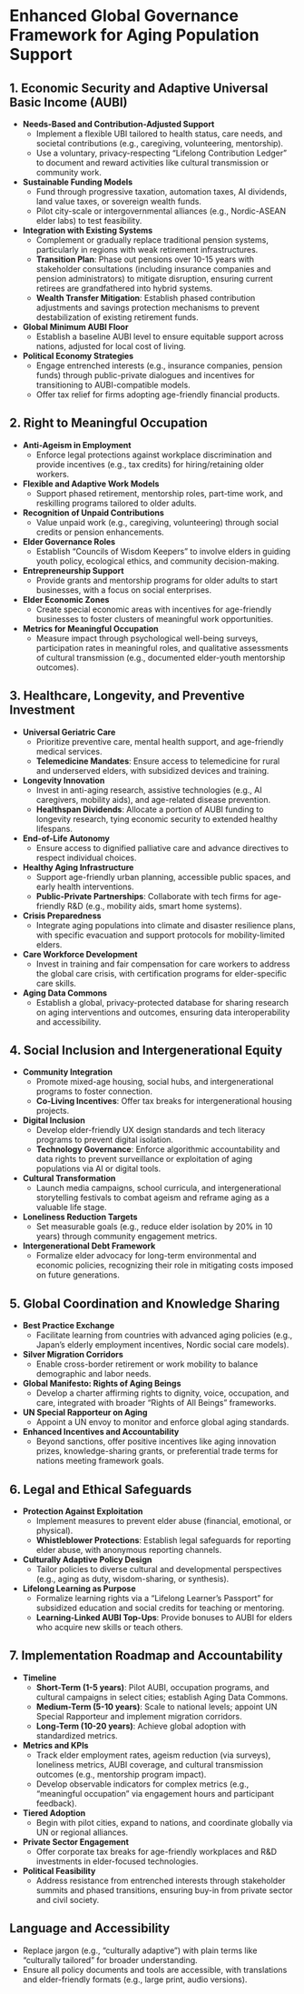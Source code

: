 # Enhanced Global Governance Framework for Aging Population Support

## 1. Economic Security and Adaptive Universal Basic Income (AUBI)
- **Needs-Based and Contribution-Adjusted Support**  
  - Implement a flexible UBI tailored to health status, care needs, and societal contributions (e.g., caregiving, volunteering, mentorship).  
  - Use a voluntary, privacy-respecting “Lifelong Contribution Ledger” to document and reward activities like cultural transmission or community work.  
- **Sustainable Funding Models**  
  - Fund through progressive taxation, automation taxes, AI dividends, land value taxes, or sovereign wealth funds.  
  - Pilot city-scale or intergovernmental alliances (e.g., Nordic-ASEAN elder labs) to test feasibility.  
- **Integration with Existing Systems**  
  - Complement or gradually replace traditional pension systems, particularly in regions with weak retirement infrastructures.  
  - **Transition Plan**: Phase out pensions over 10-15 years with stakeholder consultations (including insurance companies and pension administrators) to mitigate disruption, ensuring current retirees are grandfathered into hybrid systems.  
  - **Wealth Transfer Mitigation**: Establish phased contribution adjustments and savings protection mechanisms to prevent destabilization of existing retirement funds.  
- **Global Minimum AUBI Floor**  
  - Establish a baseline AUBI level to ensure equitable support across nations, adjusted for local cost of living.  
- **Political Economy Strategies**  
  - Engage entrenched interests (e.g., insurance companies, pension funds) through public-private dialogues and incentives for transitioning to AUBI-compatible models.  
  - Offer tax relief for firms adopting age-friendly financial products.

## 2. Right to Meaningful Occupation
- **Anti-Ageism in Employment**  
  - Enforce legal protections against workplace discrimination and provide incentives (e.g., tax credits) for hiring/retaining older workers.  
- **Flexible and Adaptive Work Models**  
  - Support phased retirement, mentorship roles, part-time work, and reskilling programs tailored to older adults.  
- **Recognition of Unpaid Contributions**  
  - Value unpaid work (e.g., caregiving, volunteering) through social credits or pension enhancements.  
- **Elder Governance Roles**  
  - Establish “Councils of Wisdom Keepers” to involve elders in guiding youth policy, ecological ethics, and community decision-making.  
- **Entrepreneurship Support**  
  - Provide grants and mentorship programs for older adults to start businesses, with a focus on social enterprises.  
- **Elder Economic Zones**  
  - Create special economic areas with incentives for age-friendly businesses to foster clusters of meaningful work opportunities.  
- **Metrics for Meaningful Occupation**  
  - Measure impact through psychological well-being surveys, participation rates in meaningful roles, and qualitative assessments of cultural transmission (e.g., documented elder-youth mentorship outcomes).

## 3. Healthcare, Longevity, and Preventive Investment
- **Universal Geriatric Care**  
  - Prioritize preventive care, mental health support, and age-friendly medical services.  
  - **Telemedicine Mandates**: Ensure access to telemedicine for rural and underserved elders, with subsidized devices and training.  
- **Longevity Innovation**  
  - Invest in anti-aging research, assistive technologies (e.g., AI caregivers, mobility aids), and age-related disease prevention.  
  - **Healthspan Dividends**: Allocate a portion of AUBI funding to longevity research, tying economic security to extended healthy lifespans.  
- **End-of-Life Autonomy**  
  - Ensure access to dignified palliative care and advance directives to respect individual choices.  
- **Healthy Aging Infrastructure**  
  - Support age-friendly urban planning, accessible public spaces, and early health interventions.  
  - **Public-Private Partnerships**: Collaborate with tech firms for age-friendly R&D (e.g., mobility aids, smart home systems).  
- **Crisis Preparedness**  
  - Integrate aging populations into climate and disaster resilience plans, with specific evacuation and support protocols for mobility-limited elders.  
- **Care Workforce Development**  
  - Invest in training and fair compensation for care workers to address the global care crisis, with certification programs for elder-specific care skills.  
- **Aging Data Commons**  
  - Establish a global, privacy-protected database for sharing research on aging interventions and outcomes, ensuring data interoperability and accessibility.

## 4. Social Inclusion and Intergenerational Equity
- **Community Integration**  
  - Promote mixed-age housing, social hubs, and intergenerational programs to foster connection.  
  - **Co-Living Incentives**: Offer tax breaks for intergenerational housing projects.  
- **Digital Inclusion**  
  - Develop elder-friendly UX design standards and tech literacy programs to prevent digital isolation.  
  - **Technology Governance**: Enforce algorithmic accountability and data rights to prevent surveillance or exploitation of aging populations via AI or digital tools.  
- **Cultural Transformation**  
  - Launch media campaigns, school curricula, and intergenerational storytelling festivals to combat ageism and reframe aging as a valuable life stage.  
- **Loneliness Reduction Targets**  
  - Set measurable goals (e.g., reduce elder isolation by 20% in 10 years) through community engagement metrics.  
- **Intergenerational Debt Framework**  
  - Formalize elder advocacy for long-term environmental and economic policies, recognizing their role in mitigating costs imposed on future generations.

## 5. Global Coordination and Knowledge Sharing
- **Best Practice Exchange**  
  - Facilitate learning from countries with advanced aging policies (e.g., Japan’s elderly employment incentives, Nordic social care models).  
- **Silver Migration Corridors**  
  - Enable cross-border retirement or work mobility to balance demographic and labor needs.  
- **Global Manifesto: Rights of Aging Beings**  
  - Develop a charter affirming rights to dignity, voice, occupation, and care, integrated with broader “Rights of All Beings” frameworks.  
- **UN Special Rapporteur on Aging**  
  - Appoint a UN envoy to monitor and enforce global aging standards.  
- **Enhanced Incentives and Accountability**  
  - Beyond sanctions, offer positive incentives like aging innovation prizes, knowledge-sharing grants, or preferential trade terms for nations meeting framework goals.

## 6. Legal and Ethical Safeguards
- **Protection Against Exploitation**  
  - Implement measures to prevent elder abuse (financial, emotional, or physical).  
  - **Whistleblower Protections**: Establish legal safeguards for reporting elder abuse, with anonymous reporting channels.  
- **Culturally Adaptive Policy Design**  
  - Tailor policies to diverse cultural and developmental perspectives (e.g., aging as duty, wisdom-sharing, or synthesis).  
- **Lifelong Learning as Purpose**  
  - Formalize learning rights via a “Lifelong Learner’s Passport” for subsidized education and social credits for teaching or mentoring.  
  - **Learning-Linked AUBI Top-Ups**: Provide bonuses to AUBI for elders who acquire new skills or teach others.

## 7. Implementation Roadmap and Accountability
- **Timeline**  
  - **Short-Term (1-5 years)**: Pilot AUBI, occupation programs, and cultural campaigns in select cities; establish Aging Data Commons.  
  - **Medium-Term (5-10 years)**: Scale to national levels; appoint UN Special Rapporteur and implement migration corridors.  
  - **Long-Term (10-20 years)**: Achieve global adoption with standardized metrics.  
- **Metrics and KPIs**  
  - Track elder employment rates, ageism reduction (via surveys), loneliness metrics, AUBI coverage, and cultural transmission outcomes (e.g., mentorship program impact).  
  - Develop observable indicators for complex metrics (e.g., “meaningful occupation” via engagement hours and participant feedback).  
- **Tiered Adoption**  
  - Begin with pilot cities, expand to nations, and coordinate globally via UN or regional alliances.  
- **Private Sector Engagement**  
  - Offer corporate tax breaks for age-friendly workplaces and R&D investments in elder-focused technologies.  
- **Political Feasibility**  
  - Address resistance from entrenched interests through stakeholder summits and phased transitions, ensuring buy-in from private sector and civil society.

## Language and Accessibility
- Replace jargon (e.g., “culturally adaptive”) with plain terms like “culturally tailored” for broader understanding.  
- Ensure all policy documents and tools are accessible, with translations and elder-friendly formats (e.g., large print, audio versions).